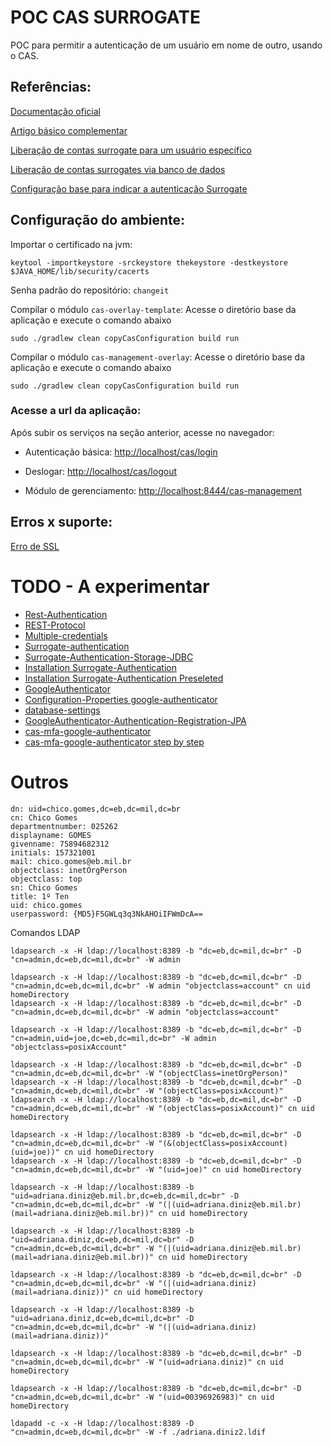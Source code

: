 # POC CAS SURROGATE

POC para permitir a autenticação de um usuário em nome de outro, usando o CAS.

## Referências:

[Documentação oficial](https://apereo.github.io/cas/6.3.x/installation/Surrogate-Authentication.html)

[Artigo básico complementar](https://medium.com/swlh/install-cas-server-with-db-authentication-8ff52234f52)

[Liberação de contas surrogate para um usuário específico](https://apereo.github.io/cas/6.3.x/configuration/Configuration-Properties.html#static-surrogate-accounts)

[Liberação de contas surrogates via banco de dados](https://apereo.github.io/cas/6.3.x/configuration/Configuration-Properties.html#jdbc-surrogate-accounts)

[Configuração base para indicar a autenticação Surrogate](https://apereo.github.io/cas/6.3.x/configuration/Configuration-Properties.html#surrogate-authentication)


## Configuração do ambiente:

Importar o certificado na jvm:

````
keytool -importkeystore -srckeystore thekeystore -destkeystore $JAVA_HOME/lib/security/cacerts
````
Senha padrão do repositório: `changeit`


Compilar o módulo `cas-overlay-template`: Acesse o diretório base da aplicação e execute o comando abaixo

````
sudo ./gradlew clean copyCasConfiguration build run
````

Compilar o módulo `cas-management-overlay`: Acesse o diretório base da aplicação e execute o comando abaixo

````
sudo ./gradlew clean copyCasConfiguration build run
````

### Acesse a url da aplicação:

Após subir os serviços na seção anterior, acesse no navegador:

* Autenticação básica: [http://localhost/cas/login](http://localhost/cas/login)

* Deslogar: [http://localhost/cas/logout](http://localhost/cas/logout)

* Módulo de gerenciamento: [http://localhost:8444/cas-management](http://localhost:8444/cas-management)



## Erros x suporte:

[Erro de SSL](https://apereo.github.io/cas/5.3.x/installation/Troubleshooting-Guide.html#pkix-path-building-failed)


# TODO - A experimentar

* [Rest-Authentication](https://apereo.github.io/cas/6.1.x/installation/Rest-Authentication.html)
* [REST-Protocol](https://apereo.github.io/cas/6.1.x/protocol/REST-Protocol.html)
* [Multiple-credentials](https://apereo.github.io/cas/6.1.x/protocol/REST-Protocol.html#multiple-credentials)
* [Surrogate-authentication](https://apereo.github.io/cas/development/authentication/Surrogate-Authentication.html#surrogate-authentication)
* [Surrogate-Authentication-Storage-JDBC](https://apereo.github.io/cas/development/authentication/Surrogate-Authentication-Storage-JDBC.html)
* [Installation Surrogate-Authentication](https://apereo.github.io/cas/5.2.x/installation/Surrogate-Authentication.html)
* [Installation Surrogate-Authentication Preseleted](https://apereo.github.io/cas/5.2.x/installation/Surrogate-Authentication.html#preselected)
* [GoogleAuthenticator](https://apereo.github.io/cas/5.0.x/installation/GoogleAuthenticator-Authentication.html)
* [Configuration-Properties google-authenticator](https://apereo.github.io/cas/6.3.x/configuration/Configuration-Properties.html#google-authenticator)
* [database-settings](https://apereo.github.io/cas/6.3.x/configuration/Configuration-Properties-Common.html#database-settings)
* [GoogleAuthenticator-Authentication-Registration-JPA](https://apereo.github.io/cas/development/mfa/GoogleAuthenticator-Authentication-Registration-JPA.html)
* [cas-mfa-google-authenticator](https://apereo.github.io/2018/06/10/cas-mfa-google-authenticator/)
* [cas-mfa-google-authenticator step by step](https://fawnoos.com/2018/06/10/cas-mfa-google-authenticator/)


# Outros

```
dn: uid=chico.gomes,dc=eb,dc=mil,dc=br
cn: Chico Gomes
departmentnumber: 025262
displayname: GOMES
givenname: 75894682312
initials: 157321001
mail: chico.gomes@eb.mil.br
objectclass: inetOrgPerson
objectclass: top
sn: Chico Gomes
title: 1º Ten
uid: chico.gomes
userpassword: {MD5}F5GWLq3q3NkAHOiIFWmDcA==
```

Comandos LDAP
```
ldapsearch -x -H ldap://localhost:8389 -b "dc=eb,dc=mil,dc=br" -D "cn=admin,dc=eb,dc=mil,dc=br" -W admin

ldapsearch -x -H ldap://localhost:8389 -b "dc=eb,dc=mil,dc=br" -D "cn=admin,dc=eb,dc=mil,dc=br" -W admin "objectclass=account" cn uid homeDirectory
ldapsearch -x -H ldap://localhost:8389 -b "dc=eb,dc=mil,dc=br" -D "cn=admin,dc=eb,dc=mil,dc=br" -W admin "objectclass=account"

ldapsearch -x -H ldap://localhost:8389 -b "dc=eb,dc=mil,dc=br" -D "cn=admin,uid=joe,dc=eb,dc=mil,dc=br" -W admin "objectclass=posixAccount"

ldapsearch -x -H ldap://localhost:8389 -b "dc=eb,dc=mil,dc=br" -D "cn=admin,dc=eb,dc=mil,dc=br" -W "(objectClass=inetOrgPerson)"
ldapsearch -x -H ldap://localhost:8389 -b "dc=eb,dc=mil,dc=br" -D "cn=admin,dc=eb,dc=mil,dc=br" -W "(objectClass=posixAccount)"
ldapsearch -x -H ldap://localhost:8389 -b "dc=eb,dc=mil,dc=br" -D "cn=admin,dc=eb,dc=mil,dc=br" -W "(objectClass=posixAccount)" cn uid homeDirectory

ldapsearch -x -H ldap://localhost:8389 -b "dc=eb,dc=mil,dc=br" -D "cn=admin,dc=eb,dc=mil,dc=br" -W "(&(objectClass=posixAccount)(uid=joe))" cn uid homeDirectory
ldapsearch -x -H ldap://localhost:8389 -b "dc=eb,dc=mil,dc=br" -D "cn=admin,dc=eb,dc=mil,dc=br" -W "(uid=joe)" cn uid homeDirectory

ldapsearch -x -H ldap://localhost:8389 -b "uid=adriana.diniz@eb.mil.br,dc=eb,dc=mil,dc=br" -D "cn=admin,dc=eb,dc=mil,dc=br" -W "(|(uid=adriana.diniz@eb.mil.br)(mail=adriana.diniz@eb.mil.br))" cn uid homeDirectory

ldapsearch -x -H ldap://localhost:8389 -b "uid=adriana.diniz,dc=eb,dc=mil,dc=br" -D "cn=admin,dc=eb,dc=mil,dc=br" -W "(|(uid=adriana.diniz@eb.mil.br)(mail=adriana.diniz@eb.mil.br))" cn uid homeDirectory

ldapsearch -x -H ldap://localhost:8389 -b "dc=eb,dc=mil,dc=br" -D "cn=admin,dc=eb,dc=mil,dc=br" -W "(|(uid=adriana.diniz)(mail=adriana.diniz))" cn uid homeDirectory

ldapsearch -x -H ldap://localhost:8389 -b "uid=adriana.diniz,dc=eb,dc=mil,dc=br" -D "cn=admin,dc=eb,dc=mil,dc=br" -W "(|(uid=adriana.diniz)(mail=adriana.diniz))"

ldapsearch -x -H ldap://localhost:8389 -b "dc=eb,dc=mil,dc=br" -D "cn=admin,dc=eb,dc=mil,dc=br" -W "(uid=adriana.diniz)" cn uid homeDirectory

ldapsearch -x -H ldap://localhost:8389 -b "dc=eb,dc=mil,dc=br" -D "cn=admin,dc=eb,dc=mil,dc=br" -W "(uid=00396926983)" cn uid homeDirectory
```

```
ldapadd -c -x -H ldap://localhost:8389 -D "cn=admin,dc=eb,dc=mil,dc=br" -W -f ./adriana.diniz2.ldif 
```